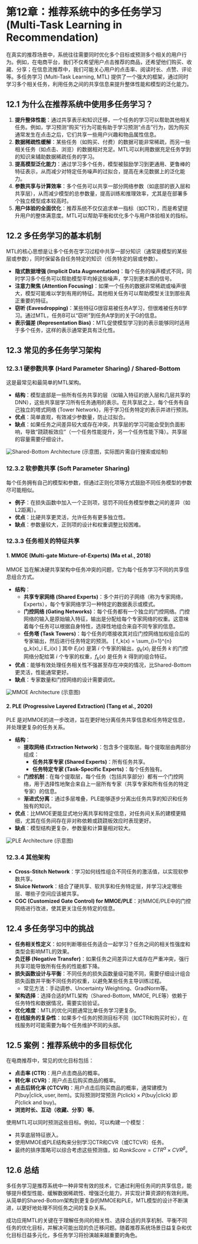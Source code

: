 # 第12章：推荐系统中的多任务学习 (Multi-Task Learning in Recommendation)

在真实的推荐场景中，系统往往需要同时优化多个目标或预测多个相关的用户行为。例如，在电商平台，我们不仅希望用户点击推荐的商品，还希望他们购买、收藏、分享；在信息流推荐中，我们可能关心用户的点击率、阅读时长、点赞、评论等。多任务学习 (Multi-Task Learning, MTL) 提供了一个强大的框架，通过同时学习多个相关任务，利用任务之间的共享信息来提升整体性能和模型的泛化能力。

## 12.1 为什么在推荐系统中使用多任务学习？

1.  **提升整体性能**：通过共享表示和知识迁移，一个任务的学习可以帮助其他相关任务。例如，学习预测“购买”行为可能有助于学习预测“点击”行为，因为购买通常发生在点击之后，它们共享一些用户兴趣和物品属性信息。
2.  **数据稀疏性缓解**：某些任务（如购买、付费）的数据可能非常稀疏，而另一些相关任务（如点击、浏览）的数据相对充足。MTL可以利用数据充足任务学到的知识来辅助数据稀疏任务的学习。
3.  **提高模型泛化能力**：通过学习多个任务，模型被鼓励学习到更通用、更鲁棒的特征表示，从而减少对特定任务噪声的过拟合，提高在未见数据上的泛化能力。
4.  **参数共享与计算效率**：多个任务可以共享一部分网络参数（如底部的嵌入层和共享层），从而减少模型的总参数量，提高训练和推理效率，尤其是在部署多个独立模型成本较高时。
5.  **用户体验的全面优化**：推荐系统不仅仅追求单一指标（如CTR），而是希望提升用户的整体满意度。MTL可以帮助平衡和优化多个与用户体验相关的指标。

## 12.2 多任务学习的基本机制

MTL的核心思想是让多个任务在学习过程中共享一部分知识（通常是模型的某些层或参数），同时保留各自任务特定的知识（任务特定的层或参数）。

*   **隐式数据增强 (Implicit Data Augmentation)**：每个任务的噪声模式不同，同时学习多个任务可以帮助模型平均掉这些噪声，学习到更本质的信号。
*   **注意力聚焦 (Attention Focusing)**：如果一个任务的数据非常稀疏或噪声很大，模型可能难以学到有用的特征。其他相关任务可以帮助模型关注到那些真正重要的特征。
*   **窃听 (Eavesdropping)**：某些特征G很容易被任务A学习，但很难被任务B学习。通过MTL，任务B可以“窃听”到任务A学到的关于G的信息。
*   **表示偏差 (Representation Bias)**：MTL促使模型学习到的表示能够同时适用于多个任务，这样的表示通常更具有泛化性。

## 12.3 常见的多任务学习架构

### 12.3.1 硬参数共享 (Hard Parameter Sharing) / Shared-Bottom

这是最常见和最简单的MTL架构。

*   **结构**：模型底部是一些所有任务共享的层（如输入特征的嵌入层和几层共享的DNN），这些共享层学习所有任务通用的表示。在共享层之上，每个任务有自己独立的塔式网络 (Tower Network)，用于学习任务特定的表示并进行预测。
*   **优点**：简单直观，有效减少参数量，防止过拟合。
*   **缺点**：如果任务之间差异较大或存在冲突，共享层的学习可能会受到负面影响，导致“跷跷板效应”（一个任务性能提升，另一个任务性能下降）。共享层的容量需要仔细设计。

![Shared-Bottom Architecture](https://i.imgur.com/example_shared_bottom.png) (示意图，实际图片需自行搜索或绘制)

### 12.3.2 软参数共享 (Soft Parameter Sharing)

每个任务拥有自己的模型和参数，但通过正则化项等方式鼓励不同任务模型的参数尽可能相似。

*   **例子**：在损失函数中加入一个正则项，惩罚不同任务模型参数之间的差异（如L2距离）。
*   **优点**：比硬共享更灵活，允许任务有更多独立性。
*   **缺点**：参数量较大，正则项的设计和权重调整比较困难。

### 12.3.3 任务相关的特征共享

#### 1. MMOE (Multi-gate Mixture-of-Experts) (Ma et al., 2018)

MMOE 旨在解决硬共享架构中任务冲突的问题，它为每个任务学习不同的共享信息组合方式。

*   **结构**：
    *   **共享专家网络 (Shared Experts)**：多个并行的子网络（称为专家网络，Experts），每个专家网络学习一种特定的数据表示或模式。
    *   **门控网络 (Gating Networks)**：每个任务都有一个独立的门控网络。门控网络的输入是原始输入特征，输出是分配给每个专家网络的权重。这意味着每个任务可以根据自身特性，选择性地组合来自不同专家的信息。
    *   **任务塔 (Task Towers)**：每个任务的塔接收其对应门控网络加权组合后的专家输出，然后进行任务特定的预测。
    \[ f_k(x) = \sum_{i=1}^{n} g_k(x)_i E_i(x) \]
    其中 $E_i(x)$ 是第 $i$ 个专家的输出，$g_k(x)_i$ 是任务 $k$ 的门控网络分配给第 $i$ 个专家的权重，$f_k(x)$ 是任务 $k$ 得到的组合特征。
*   **优点**：能够有效处理任务相关性不强甚至存在冲突的情况，比Shared-Bottom更灵活，性能通常更好。
*   **缺点**：专家数量和门控网络的设计需要调优。

![MMOE Architecture](https://i.imgur.com/example_mmoe.png) (示意图)

#### 2. PLE (Progressive Layered Extraction) (Tang et al., 2020)

PLE 是对MMOE的进一步改进，旨在更好地分离任务共享信息和任务特定信息，并处理更复杂的任务关系。

*   **结构**：
    *   **提取网络 (Extraction Network)**：包含多个提取层。每个提取层由两部分组成：
        *   **任务共享专家 (Shared Experts)**：所有任务共享。
        *   **任务特定专家 (Task-Specific Experts)**：每个任务独有。
    *   **门控机制**：在每个提取层，每个任务（包括共享部分）都有一个门控网络，用于选择性地聚合来自上一层所有专家（共享专家和所有任务的特定专家）的信息。
    *   **渐进式分离**：通过多层堆叠，PLE能够逐步分离出任务共享的知识和任务独有的知识。
*   **优点**：比MMOE更能显式地分离共享和特定信息，对任务间关系的建模更精细，尤其在任务间存在非对称依赖或跷跷板效应时表现更好。
*   **缺点**：模型结构更复杂，参数量和计算量相对较大。

![PLE Architecture](https://i.imgur.com/example_ple.png) (示意图)

### 12.3.4 其他架构

*   **Cross-Stitch Network**：学习如何线性组合不同任务的激活值，以实现软参数共享。
*   **Sluice Network**：结合了硬共享、软共享和任务特定层，并学习决定哪些层、哪些子空间应该被共享。
*   **CGC (Customized Gate Control) for MMOE/PLE**：对MMOE/PLE中的门控网络进行改进，使其更关注任务特定的信息。

## 12.4 多任务学习中的挑战

*   **任务相关性定义**：如何判断哪些任务适合一起学习？任务之间的相关性强度和类型会影响MTL的效果。
*   **负迁移 (Negative Transfer)**：如果任务之间差异过大或存在严重冲突，强行共享可能导致所有任务的性能都下降。
*   **损失函数设计与平衡**：不同任务的损失函数量级可能不同，需要仔细设计组合损失函数并平衡不同任务的权重，以避免某些任务主导训练过程。
    *   常见方法：手动调参、Uncertainty Weighting、GradNorm等。
*   **架构选择**：选择合适的MTL架构（Shared-Bottom, MMOE, PLE等）依赖于任务特性和数据情况，需要实验验证。
*   **优化难度**：MTL的优化问题通常比单任务学习更复杂。
*   **在线服务的复杂性**：如果多个任务的预测目标不同（如CTR和购买时长），在线服务时可能需要为每个任务维护不同的头部。

## 12.5 案例：推荐系统中的多目标优化

在电商推荐中，常见的优化目标包括：
*   **点击率 (CTR)**：用户点击商品的概率。
*   **转化率 (CVR)**：用户点击后购买商品的概率。
*   **点击后转化率 (CTCVR)**：用户点击后购买商品的概率，通常建模为 $P(\text{buy} | \text{click}, \text{user}, \text{item})$。实际预测时常预测 $P(\text{click}) \times P(\text{buy} | \text{click})$ 即 $P(\text{click and buy})$。
*   **浏览时长、互动（收藏、分享）等**。

使用MTL可以同时预测这些目标。例如，可以构建一个模型：
*   共享底层特征嵌入。
*   使用MMOE或PLE结构来分别学习CTR和CVR（或CTCVR）任务。
*   最终的排序策略可以综合考虑这些预测值，如 $RankScore = CTR^\alpha \times CVR^\beta$。

## 12.6 总结

多任务学习是推荐系统中一种非常有效的技术，它通过利用任务间的共享信息，能够提升模型性能、缓解数据稀疏性、增强泛化能力，并实现计算资源的有效利用。从简单的Shared-Bottom架构到更复杂的MMOE和PLE，MTL模型的设计不断演进，以更好地处理不同任务之间的复杂关系。

成功应用MTL的关键在于理解任务间的相关性、选择合适的共享机制、平衡不同任务的优化目标，并解决可能出现的负迁移问题。随着推荐系统场景日益复杂和优化目标日益多元化，多任务学习将扮演越来越重要的角色。